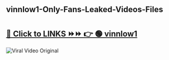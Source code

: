 
 ## vinnlow1-Only-Fans-Leaked-Videos-Files

# <h2><a href="https://mediaupload.pro?vinnlow1">🔗 Click to LINKS ⏩⏩ 👉 🟢 vinnlow1 </a></h2>

<a href="https://mediaupload.pro?vinnlow1" rel="nofollow" data-target="animated-image.originalLink"><img src="https://i.ibb.co.com/xMMVF88/686577567.gif" alt="Viral Video Original" style="max-width: 100%; display: inline-block;" data-target="animated-image.originalImage"></a>